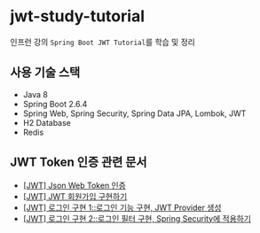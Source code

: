 # jwt-study-tutorial
인프런 강의 `Spring Boot JWT Tutorial`를 학습 및 정리
## 사용 기술 스택
- Java 8
- Spring Boot 2.6.4
- Spring Web, Spring Security, Spring Data JPA, Lombok, JWT
- H2 Database
- Redis
## JWT Token 인증 관련 문서
- [[JWT] Json Web Token 인증](https://diligent-mangosteen-06d.notion.site/JWT-Json-Web-Token-d24360c5878f445688355d2f30fc0778?pvs=4)
- [[JWT] JWT 회원가입 구현하기](https://yuma1029.tistory.com/13)
- [[JWT] 로그인 구현 1::로그인 기능 구현, JWT Provider 생성](https://yuma1029.tistory.com/15)
- [[JWT] 로그인 구현 2::로그인 필터 구현, Spring Security에 적용하기](https://yuma1029.tistory.com/16)